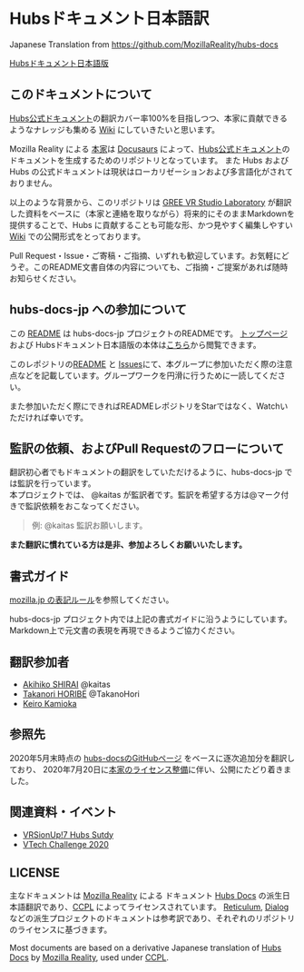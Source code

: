 # Hubsドキュメント日本語訳
Japanese Translation from https://github.com/MozillaReality/hubs-docs

[Hubsドキュメント日本語版](https://github.com/gree/hubs-docs-jp/wiki)


## このドキュメントについて

[Hubs公式ドキュメント](https://github.com/MozillaReality/hubs-docs)の翻訳カバー率100%を目指しつつ、本家に貢献できるようなナレッジも集める [Wiki](https://github.com/gree/hubs-docs-jp/wiki) にしていきたいと思います。

Mozilla Reality による [本家](https://github.com/MozillaReality/hubs-docs)は [Docusaurs](https://docusaurus.io/) によって、[Hubs公式ドキュメント](https://hubs.mozilla.com/docs/welcome.html)のドキュメントを生成するためのリポジトリとなっています。
また Hubs および Hubs の公式ドキュメントは現状はローカリゼーションおよび多言語化がされておりません。

以上のような背景から、このリポジトリは [GREE VR Studio Laboratory](https://vr.gree.net/lab/) が翻訳した資料をベースに（本家と連絡を取りながら）将来的にそのままMarkdownを提供することで、Hubs に貢献することも可能な形、かつ見やすく編集しやすい [Wiki](https://github.com/gree/hubs-docs-jp/wiki) での公開形式をとっております。

Pull Request・Issue・ご寄稿・ご指摘、いずれも歓迎しています。お気軽にどうぞ。このREADME文書自体の内容についても、ご指摘・ご提案があれば随時お知らせください。

## hubs-docs-jp への参加について

この [README](https://github.com/gree/hubs-docs-jp/) は hubs-docs-jp プロジェクトのREADMEです。
[トップページ](https://github.com/gree/hubs-docs-jp/wiki)および Hubsドキュメント日本語版の本体は[こちら](https://github.com/gree/hubs-docs-jp/wiki)から閲覧できます。

このレポジトリの[README](https://github.com/gree/hubs-docs-jp/) と [Issues](https://github.com/gree/hubs-docs-jp/issues)にて、本グループに参加いただく際の注意点などを記載しています。グループワークを円滑に行うために一読してください。

また参加いただく際にできればREADMEレポジトリをStarではなく、Watchいただければ幸いです。

## 監訳の依頼、およびPull Requestのフローについて

翻訳初心者でもドキュメントの翻訳をしていただけるように、hubs-docs-jp では監訳を行っています。  
本プロジェクトでは、 @kaitas が監訳者です。監訳を希望する方は@マーク付きで監訳依頼をおこなってください。

> 例: @kaitas 監訳お願いします。

**また翻訳に慣れている方は是非、参加よろしくお願いいたします。**

## 書式ガイド

[mozilla.jp の表記ルール](https://github.com/mozilla-japan/translation/wiki/Editorial-Guideline)を参照してください。

hubs-docs-jp プロジェクト内では上記の書式ガイドに沿うようにしています。Markdown上で元文書の表現を再現できるようご協力ください。

## 翻訳参加者

- [Akihiko SHIRAI](https://github.com/kaitas) @kaitas
- [Takanori HORIBE](https://github.com/TakanoHori) @TakanoHori
- [Keiro Kamioka](https://twitter.com/Might_Overwhelm)

## 参照先

2020年5月末時点の [hubs-docsのGitHubページ](https://github.com/MozillaReality/hubs-docs) をベースに逐次追加分を翻訳しており、
2020年7月20日に[本家のライセンス整備](https://github.com/MozillaReality/hubs-docs/commit/ef55ff54a332b66cc1f011fd24e91256de9f29b7)に伴い、公開にたどり着きました。

## 関連資料・イベント

- [VRSionUp!7 Hubs Sutdy](https://vr.gree.net/lab/live/vrsionup/vrsionup7-20200715/)
- [VTech Challenge 2020](https://vr.gree.net/lab/vtc/vtc20/)

## LICENSE

主なドキュメントは [Mozilla Reality](https://github.com/MozillaReality/) による ドキュメント [Hubs Docs](https://github.com/MozillaReality/hubs-docs) の派生日本語翻訳であり、[CCPL](https://github.com/MozillaReality/hubs-docs/blob/master/LICENSE) によってライセンスされています。
[Reticulum](), [Dialog]() などの派生プロジェクトのドキュメントは参考訳であり、それぞれのリポジトリのライセンスに基づきます。

Most documents are based on a derivative Japanese translation of [Hubs Docs](https://github.com/MozillaReality/hubs-docs) by [Mozilla Reality](https://github.com/MozillaReality/), used under [CCPL](https://github.com/MozillaReality/hubs-docs/blob/master/LICENSE).
